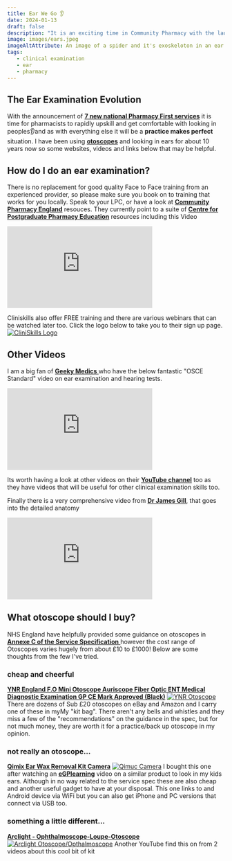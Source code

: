 ```yaml
---
title: Ear We Go 👂
date: 2024-01-13
draft: false
description: "It is an exciting time in Community Pharmacy with the launch of 7 New Pharmacy First Services. Here are some links to some useful resources to help get up to speed"
image: images/ears.jpeg
imageAltAttribute: An image of a spider and it's exoskeloton in an ear canal
tags:
   - clinical examination
   - ear
   - pharmacy
---
```


## The Ear Examination Evolution

With the announcement of <a href="https://www.england.nhs.uk/wp-content/uploads/2023/11/PRN00936_ii_Pharmacy-First-Clinical-Pathways-v.1.6.pdf" target="_blank">**7 new national Pharmacy First services**</a> it is time for pharmacists to rapidly upskill and get comfortable with looking in peoples👂and as with everything else it will be a **practice makes perfect** situation. I have been using <a href="https://amzn.to/3vwVXDQ" target="_blank">**otoscopes**</a> and looking in ears for about 10 years now so some websites, videos and links below that may be helpful.

## How do I do an ear examination?

There is no replacement for good quality Face to Face training from an experienced provider, so please make sure you book on to training that works for you locally. Speak to your LPC, or have a look at <a href="https://cpe.org.uk/national-pharmacy-services/advanced-services/pharmacy-first-service/" target="_blank">**Community Pharmacy England**</a> resouces. They currently point to a suite of <a href="https://www.cppe.ac.uk/services/pharmacy-first/" target="_blank">**Centre for Postgraduate Pharmacy Education**</a> resources including this Video
<iframe width="336" height="189" src="https://player.vimeo.com/video/901115378?h=fd75bd478f" frameborder="0" allow="accelerometer; autoplay; clipboard-write; encrypted-media; gyroscope; picture-in-picture" allowfullscreen></iframe>

Cliniskills also offer FREE training and there are various webinars that can be watched later too. Click the logo below to take you to their sign up page.
[![CliniSkills Logo](https://www.cliniskills.com/wp-content/uploads/2023/01/cliniskills-logo.svg)](https://www.cliniskills.com/community-pharmacists/)
## Other Videos

I am a big fan of <a href="https://geekymedics.com/" target="_blank"> **Geeky Medics** </a> who have the below fantastic "OSCE Standard" video on ear examination and hearing tests.
<iframe width="336" height="189" src="https://www.youtube.com/embed/UvOcBxhdIVc" frameborder="0" allow="accelerometer; autoplay; clipboard-write; encrypted-media; gyroscope; picture-in-picture" allowfullscreen></iframe>

Its worth having a look at other videos on their <a href="https://www.youtube.com/@geekymedics" target="_blank"> **YouTube channel**</a> too as they have videos that will be useful for other clinical examination skills too.

Finally there is a very comprehensive video from <a href="https://www.youtube.com/@DrJamesGill" target="_blank"> **Dr James Gill**</a>, that goes into the detailed anatomy
<iframe width="336" height="189" src="https://www.youtube.com/embed/FVXghLWwxVg" frameborder="0" allow="accelerometer; autoplay; clipboard-write; encrypted-media; gyroscope; picture-in-picture" allowfullscreen></iframe>

## What otoscope should I buy?
NHS England have helpfully provided some guidance on otoscopes in <a href="https://www.england.nhs.uk/wp-content/uploads/2023/11/PRN00936-i-Community-pharmacy-advanced-service-specification-NHS-pharmacy-first-service-November-2023.pdf" target="_blank"> **Annexe C of the Service Specification** </a> however the cost range of Otoscopes varies hugely from about £10 to £1000! Below are some thoughts from the few I've tried.

### cheap and cheerful
<a href="https://amzn.to/3S5meRs" target="_blank"> **YNR England F.O Mini Otoscope Auriscope Fiber Optic ENT Medical Diagnostic Examination GP CE Mark Approved (Black)**</a>
[![YNR Otoscope](https://m.media-amazon.com/images/I/61bsL+NdZML._AC_SL1500_.jpg)](https://amzn.to/3S5meRs)
There are dozens of Sub £20 otoscopes on eBay and Amazon and I carry one of these in myMy "kit bag". There aren't any bells and whistles and they miss a few of the "recommendations" on the guidance in the spec, but for not much money, they are worth it for a practice/back up otoscope in my opinion.

### not really an otoscope...
<a href="https://amzn.to/3vA9tXv" target="_blank"> **Qimix Ear Wax Removal Kit Camera**</a>
[![Qimuc Camera](https://m.media-amazon.com/images/I/81XcSvwXSHL._AC_SL1500_.jpg)](https://amzn.to/3vA9tXv)
I bought this one after watching an <a href="https://www.youtube.com/@eGPlearning/videos" target="_blank"> **eGPlearning**</a> video on a similar product to look in my kids ears. Although in no way related to the service spec these are also cheap and another useful gadget to have at your disposal. This one links to and Android device via WiFi but you can also get iPhone and PC versions that connect via USB too.

### something a little different...
<a href="https://arclightprojectshop.co.uk/products/arclight-ophthalmoscope-loupe-otoscope" target="_blank"> **Arclight - Ophthalmoscope-Loupe-Otoscope**</a>
[![Arclight Otoscope/Opthalmoscope](https://arclightprojectshop.co.uk/cdn/shop/files/Clothchart_720x.png?v=1703144255)](https://arclightprojectshop.co.uk/products/arclight-ophthalmoscope-loupe-otoscope)
Another YouTube find this on from 2 videos about this cool bit of kit
